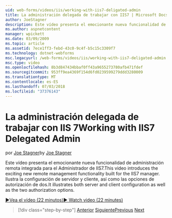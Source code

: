 ```yaml
---
uid: web-forms/videos/iis/working-with-iis7-deligated-admin
title: La administración delegada de trabajar con IIS7 | Microsoft Docs
author: JoeStagner
description: Este vídeo presenta el emocionante nueva funcionalidad de administración remota integrada para el Administrador de IIS7. Configuración del cliente y servidor muestran como wel...
ms.author: aspnetcontent
manager: wpickett
ms.date: 03/09/2009
ms.topic: article
ms.assetid: 7ece1ff3-febd-43c0-9c4f-b5c15c3309f7
ms.technology: dotnet-webforms
msc.legacyurl: /web-forms/videos/iis/working-with-iis7-deligated-admin
msc.type: video
ms.openlocfilehash: 8b3d847434bbaf0ff43a9655273780afb471fdef
ms.sourcegitcommit: 953ff9ea4369f154d6fd0239599279ddd3280009
ms.translationtype: MT
ms.contentlocale: es-ES
ms.lasthandoff: 07/03/2018
ms.locfileid: "37376143"
---
```

<a name="working-with-iis7-delegated-admin"></a><span data-ttu-id="91528-104">La administración delegada de trabajar con IIS 7</span><span class="sxs-lookup"><span data-stu-id="91528-104">Working with IIS7 Delegated Admin</span></span>
====================
<span data-ttu-id="91528-105">por [Joe Stagner](https://github.com/JoeStagner)</span><span class="sxs-lookup"><span data-stu-id="91528-105">by [Joe Stagner](https://github.com/JoeStagner)</span></span>

<span data-ttu-id="91528-106">Este vídeo presenta el emocionante nueva funcionalidad de administración remota integrada para el Administrador de IIS7.</span><span class="sxs-lookup"><span data-stu-id="91528-106">This video introduces the exciting new remote management functionality built for the IIS7 manager.</span></span> <span data-ttu-id="91528-107">Ilustra la configuración de servidor y cliente, así como las opciones de autorización de dos.</span><span class="sxs-lookup"><span data-stu-id="91528-107">It illustrates both server and client configuration as well as the two authorization options.</span></span>

[<span data-ttu-id="91528-108">&#9654;Vea el vídeo (22 minutos)</span><span class="sxs-lookup"><span data-stu-id="91528-108">&#9654; Watch video (22 minutes)</span></span>](https://channel9.msdn.com/Blogs/ASP-NET-Site-Videos/working-with-iis7-deligated-admin)

> [!div class="step-by-step"]
> <span data-ttu-id="91528-109">[Anterior](developing-and-deploying-in-a-shared-hosting.md)
> [Siguiente](feature-specific-delegated-management.md)</span><span class="sxs-lookup"><span data-stu-id="91528-109">[Previous](developing-and-deploying-in-a-shared-hosting.md)
[Next](feature-specific-delegated-management.md)</span></span>
